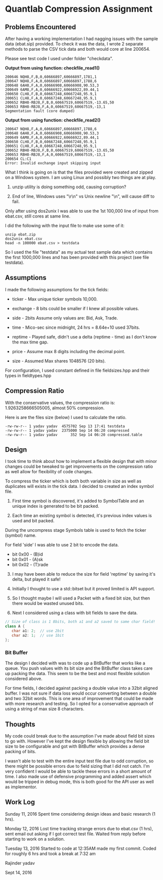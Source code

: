 # Quantlab Compression Assignment

## Problems Encountered

After having a working implementation I had nagging issues with the sample data (ebat.sip) provided. To check it was the data, I wrote 2 separate methods to parse the CSV tick data and both would core at line 200654.

Please see test code I used under folder "checkdata".


**Output from using function: checkfile_read1()**
```
200646 NQH8,F,B,0,60666897,60666897,1781,1
200647 NQH8,F,A,0,60666897,60666897,1788,6
200648 6AH8,F,A,0,60666908,60666908,90.53,3
200649 6AM8,F,A,0,60666922,60666922,89.44,1
200650 CLH8,F,B,0,60667248,60667248,95.9,1
200651 CLH8,F,A,0,60667248,60667248,95.9,1
200652 RBH8-RBJ8,F,B,0,60667519,60667519,-13.65,50
200653 RBH8-RBJ8,F,A,0,60667519,60667519,-13,1
Segmentation fault (core dumped)
```

**Output from using function: checkfile_read2()**
```
200647 NQH8,F,A,0,60666897,60666897,1788,6
200648 6AH8,F,A,0,60666908,60666908,90.53,3
200649 6AM8,F,A,0,60666922,60666922,89.44,1
200650 CLH8,F,B,0,60667248,60667248,95.9,1
200651 CLH8,F,A,0,60667248,60667248,95.9,1
200652 RBH8-RBJ8,F,B,0,60667519,60667519,-13.65,50
200653 RBH8-RBJ8,F,A,0,60667519,60667519,-13,1
200654 CL:C1
Error: Invalid exchange input skipping input
```

What I think is going on is that the files provided were created and zipped on a Windows system. I am using Linux and possibly two things are at play.

1. unzip utility is doing something odd, causing corruption?

2. End of line, Windows uses "\r\n" vs Unix newline "\n", will cause diff to fail.

Only after using dos2unix I was able to use the 1st 100,000 line of input from ebat.csv, still cores at same line.

I did the following with the input file to make use some of it:

```
unzip ebat.zip
dos2unix ebat.csv
head -n 100000 ebat.csv > testdata
```

So I used the file "testdata" as my actual test sample data which contains the first 1000,000 lines and has been provided with this project (see file testdata).


## Assumptions

 I made the following assumptions for the tick fields:

* ticker - Max unique ticker symbols 10,000.

* exchange - 8 bits could be smaller if I knew all possible values.

* side - 2bits Assume only values are: Bid, Ask, Trade.

* time - Mico-sec since midnight, 24 hrs = 8.64e+10 used 37bits.

* reptime - Played safe, didn't use a delta (reptime - time) as I don't know the max time gap.

* price - Assume max 8 digits including the decimal point.

* size  - Assumed Max shares 1048576 (20 bits).

For configuration, I used constant defined in file fieldsizes.hpp and their types in fieldtypes.hpp

## Compression Ratio

With the conservative values, the compression ratio is: 1.9263258666505005, almost 50% compression. 

Here is are the files size (below) I used to calculate the ratio.

```
-rw-rw-r-- 1 yadav yadav  4575702 Sep 13 17:41 testdata
-rw-rw-r-- 1 yadav yadav  2375000 Sep 14 06:20 compressed
-rw-rw-r-- 1 yadav yadav      352 Sep 14 06:20 compressed.table
```
## Design

I took time to think about how to implement a flexible design that with minor changes could be tweaked to get improvements on the compression ratio as well allow for flexibility of code changes.

To compress the ticker which is both both variable in size as well as duplicates will exists in the tick data. I decided to created an index symbol file.

1. First time symbol is discovered, it's added to SymbolTable and an unique index is generated to be bit packed.

2. Each time an existing symbol is detected, it's previous index values is used and bit packed.

During the uncompress stage Symbols table is used to fetch the ticker (symbol) name.

For field 'side' I was able to use 2 bit to encode the data.

* bit 0x00 - (B)id
* bit 0x01 - (A)sk
* bit 0x02 - (T)rade

3. I may have been able to reduce the size for field 'reptime' by saving it's delta, but played it safe!

  1. Initially I thought to use a std::bitset but it proved limited is API support. 

  2. So I thought maybe I will used a Packet with a fixed bit size, but then there would be wasted unused bits.

  3. Next I considered using a class with bit fields to save the data.


```C++
// Size of class is 1 8bits, both a1 and a2 saved to same char field!
class A {
   char a1: 2;  // use 2bit
   char a2: 1;  // use 1bit
};
```

### Bit Buffer
The design I decided with was to code up a BitBuffer that works like a queue. You push values with its bit size and the BitBuffer class takes care up packing the data. This seem to be the best and most flexible solution considered above.


 For time fields, I decided against packing a double value into a 32bit aligned buffer. I was not sure if data loss would occur converting between a double and two 32bit words. This is one area of improvement that could be made with more research and testing. So I opted for a conservative approach of using a string of max size 8 characters.

## Thoughts

My code could break due to the assumption I've made about field bit sizes to go with. However I've kept the design flexible by allowing the field bit size to be configurable and got with BitBuffer which provides a dense packing of bits.

I wasn't able to test with the entire input test file due to odd corruption, so there might be possible errors due to field sizing that I did not catch. I'm very confident I would be able to tackle these errors in a short amount of time. I also made use of defensive programming and added assert which would be tripped in debug mode, this is both good for the API user as well as implementor.

## Work Log

Sunday 11, 2016
Spent time considering design ideas and basic research (1 hrs).

Monday 12, 2016
Lost time tracking strange errors due to ebat.csv (1 hrs),
sent email out asking if I got correct test file.
Waited from reply before starting to work on a solution.

Tuesday 13, 2016
Started to code at 12:35AM made my first commit.
Coded for roughly 6 hrs and took a break at 7:32 am


Rajinder yadav

Sept 14, 2016
